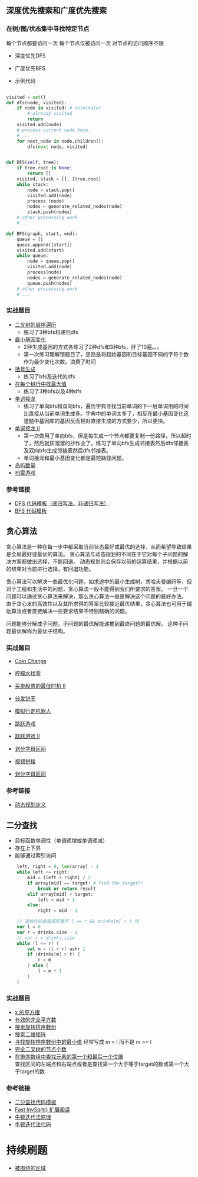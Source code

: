 ## 深度优先搜索和广度优先搜索

### 在树/图/状态集中寻找特定节点

每个节点都要访问一次
每个节点仅被访问一次
对节点的访问顺序不限
- 深度优先DFS
- 广度优先BFS

- 示例代码

```python

visited = set() 
def dfs(node, visited): 
    if node in visited: # terminator 
        # already visited 
        return 
    visited.add(node) 
    # process current node here. 
    # ...
    for next_node in node.children(): 
        dfs(next node, visited)

```

```python

def DFS(self, tree): 
    if tree.root is None: 
        return [] 
    visited, stack = [], [tree.root] 
    while stack: 
        node = stack.pop() 
        visited.add(node) 
        process (node) 
        nodes = generate_related_nodes(node) 
        stack.push(nodes) 
    # other processing work 
    # ...

```

```python
def BFS(graph, start, end): 
    queue = [] 
    queue.append([start]) 
    visited.add(start) 
    while queue: 
        node = queue.pop() 
        visited.add(node) 
        process(node) 
        nodes = generate_related_nodes(node) 
        queue.push(nodes) 
    # other processing work 
    # ...
```

### 实战题目

- [二叉树的层序遍历](https://leetcode-cn.com/problems/binary-tree-level-order-traversal/)
  - 练习了3种bfs和递归dfs
- [最小基因变化](https://leetcode-cn.com/problems/minimum-genetic-mutation/)
  - 2种生成基因的方式各练习了2种dfs和3种bfs，肝了10遍。。。
  - 第一次练习理解错题目了，思路是将起始基因和目标基因不同的字符个数作为最少变化次数。浪费了时间
- [括号生成](https://leetcode-cn.com/problems/generate-parentheses/)
  - 练习了bfs及迭代的dfs
- [在每个树行中找最大值](https://leetcode-cn.com/problems/find-largest-value-in-each-tree-row/)
  - 练习了3种bfs以及4种dfs
- [单词接龙](https://leetcode-cn.com/problems/word-ladder/)
  - 练习了单向bfs和双向bfs，遍历字典寻找当前单词的下一层单词用的时间比直接从当前单词生成多。字典中的单词太多了，相反在最小基因变化这道题中基因库的基因反而相对直接生成的方式要少，所以更快。
- [单词接龙 II](https://leetcode-cn.com/problems/word-ladder-ii/)
  - 第一次做用了单向bfs，但是每生成一个节点都要复制一份路径，所以超时了，然后就灰溜溜的抄作业了。练习了单向bfs生成邻接表然后dfs邻接表及双向bfs生成邻接表然后dfs邻接表。
  - 单词接龙和最小基因变化都是最短路径问题。
- [岛屿数量](https://leetcode-cn.com/problems/number-of-islands/)
- [扫雷游戏](https://leetcode-cn.com/problems/minesweeper/)

### 参考链接

- [DFS 代码模板（递归写法、非递归写法）](https://shimo.im/docs/UdY2UUKtliYXmk8t/)
- [BFS 代码模板](https://shimo.im/docs/ZBghMEZWix0Lc2jQ/)


## 贪心算法

贪心算法是一种在每一步中都采取当前状态最好或最优的选择，从而希望导致结果是全局最好或最优的算法。
贪心算法与动态规划的不同在于它对每个子问题的解决方案都做出选择，不能回退。
动态规划则会保存以前的运算结果，并根据以前的结果对当前进行选择，有回退功能。

贪心算法可以解决一些最优化问题，如求途中的最小生成树，求哈夫曼编码等，但对于工程和生活中的问题，贪心算法一般不能得到我们所要求的答案。
一旦一个问题可以通过贪心算法来解决，那么贪心算法一般是解决这个问题的最好办法。
由于贪心发的高效性以及其所求得的答案比较接近最优结果，贪心算法也可用于辅助算法或者直接解决一些要求结果不特别精确的问题。

问题能够分解成子问题，子问题的最优解能递推到最终问题的最优解。
这种子问题最优解称为最优子结构。

### 实战题目

- [Coin Change](https://leetcode-cn.com/problems/coin-change/)
- [柠檬水找零](https://leetcode-cn.com/problems/lemonade-change/description/)
- [买卖股票的最佳时机 II](https://leetcode-cn.com/problems/best-time-to-buy-and-sell-stock-ii/description/)
- [分发饼干](https://leetcode-cn.com/problems/assign-cookies/)
- [模拟行走机器人](https://leetcode-cn.com/problems/walking-robot-simulation/description/)
- [跳跃游戏](https://leetcode-cn.com/problems/jump-game/)
- [跳跃游戏 II](https://leetcode-cn.com/problems/jump-game-ii/)
- [划分字母区间](https://leetcode-cn.com/problems/partition-labels/)

- [视频拼接](https://leetcode-cn.com/problems/video-stitching/)
- [划分字母区间](https://leetcode-cn.com/problems/partition-labels/)

### 参考链接

- [动态规划定义](https://zh.wikipedia.org/wiki/%E5%8A%A8%E6%80%81%E8%A7%84%E5%88%92)


## 二分查找

- 目标函数单调性（单调递增或单调递减）
- 存在上下界
- 能够通过索引访问

```python
    left, right = 0, len(array) - 1
    while left <= right:
        mid = (left + right) / 2
        if array[mid] == target: # find the target!! 
            break or return result 
        elif array[mid] < target:
            left = mid + 1
        else:
            right = mid - 1
```

```kotlin
    // 这段代码会造成死循环 l == r && drinks[m] > t 时
    var l = 0
    var r = drinks.size - 1
    // var r = drinks.size
    while (l <= r) {
        val m = (l + r) ushr 1
        if (drinks[m] > t) {
            r = m
        } else {
            l = m + 1
        }
    }
```

### 实战题目

- [x 的平方根](https://leetcode-cn.com/problems/sqrtx/)
- [有效的完全平方数](https://leetcode-cn.com/problems/valid-perfect-square/)
- [搜索旋转排序数组](https://leetcode-cn.com/problems/search-in-rotated-sorted-array/)
- [搜索二维矩阵](https://leetcode-cn.com/problems/search-a-2d-matrix/)
- [寻找旋转排序数组中的最小值](https://leetcode-cn.com/problems/find-minimum-in-rotated-sorted-array/) 
经常写成 m > l 而不是 m >= l 
- [完全二叉树的节点个数](https://leetcode-cn.com/problems/count-complete-tree-nodes/)  
- [在排序数组中查找元素的第一个和最后一个位置](https://leetcode.com/problems/find-first-and-last-position-of-element-in-sorted-array/)  
查找区间的左端点和右端点或者是查找第一个大于等于target的数或第一个大于target的数

### 参考链接

- [二分查找代码模板](https://shimo.im/docs/xvIIfeEzWYEUdBPD/)
- [Fast InvSqrt() 扩展阅读](https://www.beyond3d.com/content/articles/8/)
- [牛顿迭代法原理](http://www.matrix67.com/blog/archives/361)
- [牛顿迭代法代码](http://www.voidcn.com/article/p-eudisdmk-zm.html)

# 持续刷题

- [被围绕的区域](https://leetcode-cn.com/problems/surrounded-regions/)
